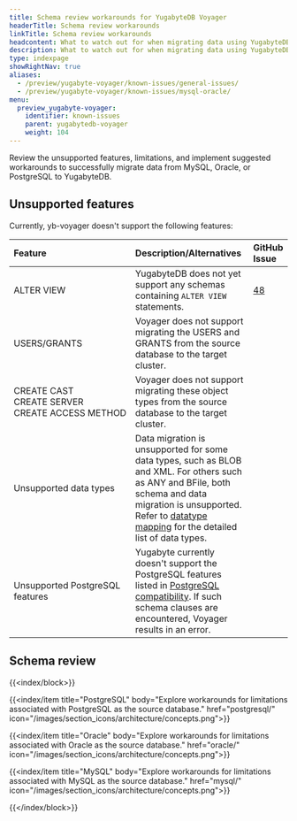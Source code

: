```yaml
---
title: Schema review workarounds for YugabyteDB Voyager
headerTitle: Schema review workarounds
linkTitle: Schema review workarounds
headcontent: What to watch out for when migrating data using YugabyteDB Voyager
description: What to watch out for when migrating data using YugabyteDB Voyager.
type: indexpage
showRightNav: true
aliases:
  - /preview/yugabyte-voyager/known-issues/general-issues/
  - /preview/yugabyte-voyager/known-issues/mysql-oracle/
menu:
  preview_yugabyte-voyager:
    identifier: known-issues
    parent: yugabytedb-voyager
    weight: 104
---
```


Review the unsupported features, limitations, and implement suggested workarounds to successfully migrate data from MySQL, Oracle, or PostgreSQL to YugabyteDB.

## Unsupported features

Currently, yb-voyager doesn't support the following features:

| Feature | Description/Alternatives  | GitHub Issue |
| :------ | :------------------------ | :----------- |
| ALTER VIEW | YugabyteDB does not yet support any schemas containing `ALTER VIEW` statements. | [48](https://github.com/yugabyte/yb-voyager/issues/48) |
| USERS/GRANTS | Voyager does not support migrating the USERS and GRANTS from the source database to the target cluster. | |
| CREATE CAST<br>CREATE SERVER <br> CREATE&nbsp;ACCESS&nbsp;METHOD | Voyager does not support migrating these object types from the source database to the target cluster. | |
| Unsupported data types | Data migration is unsupported for some data types, such as BLOB and XML. For others such as ANY and BFile, both schema and data migration is unsupported. Refer to [datatype mapping](../reference/datatype-mapping-oracle/) for the detailed list of data types. | |
| Unsupported PostgreSQL features | Yugabyte currently doesn't support the PostgreSQL features listed in [PostgreSQL compatibility](../../develop/postgresql-compatibility/#unsupported-postgresql-features). If such schema clauses are encountered, Voyager results in an error. | |

## Schema review

{{<index/block>}}

  {{<index/item
    title="PostgreSQL"
    body="Explore workarounds for limitations associated with PostgreSQL as the source database."
    href="postgresql/"
    icon="/images/section_icons/architecture/concepts.png">}}

  {{<index/item
    title="Oracle"
    body="Explore workarounds for limitations associated with Oracle as the source database."
    href="oracle/"
    icon="/images/section_icons/architecture/concepts.png">}}

  {{<index/item
    title="MySQL"
    body="Explore workarounds for limitations associated with MySQL as the source database."
    href="mysql/"
    icon="/images/section_icons/architecture/concepts.png">}}

{{</index/block>}}
